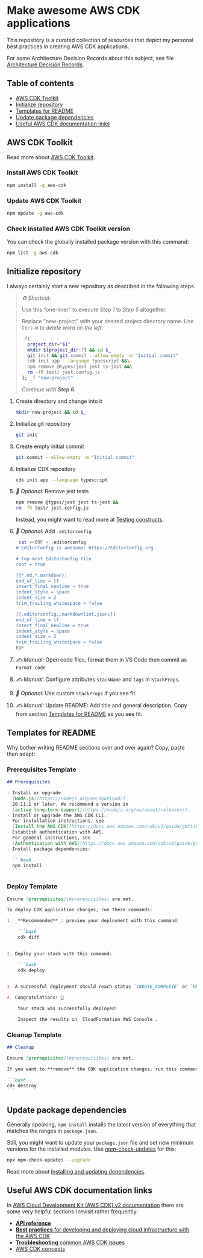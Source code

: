 # Make awesome AWS CDK applications

This repository is a curated collection of resources that depict my personal best practices in creating AWS CDK applications.

For some Architecture Decision Records about this subject, see file [Architecture Decision Records](./docs/architecture-decision-records.md).

## Table of contents

- [AWS CDK Toolkit](#aws-cdk-toolkit)
- [Initialize repository](#initialize-repository)
- [Templates for README](#templates-for-readme)
- [Update package dependencies](#update-package-dependencies)
- [Useful AWS CDK documentation links](#useful-aws-cdk-documentation-links)

## AWS CDK Toolkit

Read more about [AWS CDK Toolkit](https://docs.aws.amazon.com/cdk/v2/guide/cli.html).

### Install AWS CDK Toolkit

```bash
npm install -g aws-cdk
```

### Update AWS CDK Toolkit

```bash
npm update -g aws-cdk
```

### Check installed AWS CDK Toolkit version

You can check the globally installed package version with this command:

```bash
npm list -g aws-cdk
```

## Initialize repository

I always certainly start a new repository as described in the following steps.

> _♻️ Shortcut:_
>
> Use this "one-liner" to execute _Step 1_ to _Step 5_ altogether.
>
> Replace "new-project" with your desired project directory name. Use `Ctrl-W` to _delete word on the left_.
>
> ```bash
> _f{
>   project_dir="$1"
>   mkdir ${project_dir:?} && cd $_
>   git init && git commit --allow-empty -m "Initial commit"
>   cdk init app --language typescript &&\
>   npm remove @types/jest jest ts-jest &&\
>   rm -fR test/ jest.config.js
> }; _f "new-project"
> ```
>
> _Continue with **Step 6**._

1. Create directory and change into it

    ```bash
    mkdir new-project && cd $_
    ```

2. Initialize git repository

    ```bash
    git init
    ```

3. Create empty initial commit

    ```bash
    git commit --allow-empty -m "Initial commit"
    ```

4. Initialize CDK repository

    ```bash
    cdk init app --language typescript
    ```

5. _🫣 Optional:_ Remove jest tests

    ```bash
    npm remove @types/jest jest ts-jest &&
    rm -fR test/ jest.config.js
    ```

    Instead, you might want to read more at [Testing constructs](https://docs.aws.amazon.com/cdk/v2/guide/testing.html).

6. _🫣 Optional:_ Add `.editorconfig`

    ```bash
     cat <<EOF > .editorconfig
    # EditorConfig is awesome: https://EditorConfig.org

    # top-most EditorConfig file
    root = true

    [{*.md,*.markdown}]
    end_of_line = lf
    insert_final_newline = true
    indent_style = space
    indent_size = 2
    trim_trailing_whitespace = false

    [{.editorconfig,.markdownlint.jsonc}]
    end_of_line = lf
    insert_final_newline = true
    indent_style = space
    indent_size = 2
    trim_trailing_whitespace = false
    EOF
    ```

7. _✍️ Manual:_ Open code files, format them in VS Code then commit as `Format code`

8. _✍️ Manual:_ Configure attributes `stackName` and `tags` in `StackProps`.

9. _🫣 Optional:_ Use custom `StackProps` if you see fit.

10. _✍️ Manual:_ Update README: Add title and general description. Copy from section [Templates for README](#templates-for-readme) as you see fit.

## Templates for README

Why bother writing README sections over and over again?
Copy, paste then adapt:

### Prerequisites Template

````markdown
## Prerequisites

- Install or upgrade
  [Node.js](https://nodejs.org/en/download/)
  20.11.1 or later. We recommend a version in
  [active long-term support](https://nodejs.org/en/about/releases/).
- Install or upgrade the AWS CDK CLI.
  For installation instructions, see
  [Install the AWS CDK](https://docs.aws.amazon.com/cdk/v2/guide/getting_started.html#getting_started_install).
- Establish authentication with AWS.
  For general instructions, see
  [Authentication with AWS](https://docs.aws.amazon.com/cdk/v2/guide/getting_started.html#getting_started_auth).
- Install package dependencies:

  ```bash
  npm install
  ```
````

### Deploy Template

````markdown
Ensure [prerequisites](#prerequisites) are met.

To deploy CDK application changes, run these commands:

1. _**Recommended**_: preview your deployment with this command:

    ```bash
    cdk diff
    ```

2. Deploy your stack with this command:

    ```bash
    cdk deploy
    ```

3. A successful deployment should reach status `CREATE_COMPLETE` or `UPDATE_COMPLETE`.

4. Congratulations! 🎉

    Your stack was successfully deployed!

    Inspect the results in _CloudFormation AWS Console_.
````

### Cleanup Template

````markdown
## Cleanup

Ensure [prerequisites](#prerequisites) are met.

If you want to **remove** the CDK application changes, run this command:

```bash
cdk destroy
```
````

## Update package dependencies

Generally speaking, `npm install` installs the latest version of everything that matches the ranges in `package.json`.

Still, you might want to update your `package.json` file and set new minimum versions for the installed modules. Use [npm-check-updates](https://www.npmjs.com/package/npm-check-updates) for this:

```bash
npx npm-check-updates --upgrade
```

Read more about [Installing and updating dependencies](https://docs.aws.amazon.com/cdk/v2/guide/work-with-cdk-typescript.html#work-with-cdk-typescript-dependencies).

## Useful AWS CDK documentation links

In [AWS Cloud Development Kit (AWS CDK) v2 documentation](https://docs.aws.amazon.com/cdk/v2/guide/home.html) there are some very helpful sections I revisit rather frequently:

- [**API reference**](https://docs.aws.amazon.com/cdk/api/v2/docs/aws-construct-library.html)
- [**Best practices** for developing and deploying cloud infrastructure with the AWS CDK](https://docs.aws.amazon.com/cdk/v2/guide/best-practices.html)
- [**Troubleshooting** common AWS CDK issues](https://docs.aws.amazon.com/cdk/v2/guide/troubleshooting.html)
- [AWS CDK concepts](https://docs.aws.amazon.com/cdk/v2/guide/core_concepts.html)
